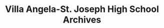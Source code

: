 ---
layout: repo
title: "Villa Angela-St. Joseph High School Archives"
id: 407
permalink: repos/407/
---